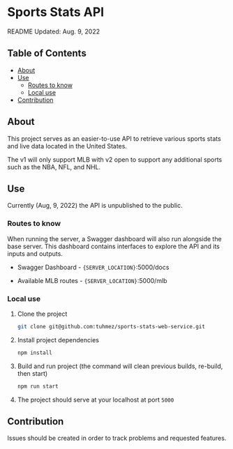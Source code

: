 # Sports Stats API

README Updated: Aug. 9, 2022

## Table of Contents

* [About](#about)
* [Use](#use)
  * [Routes to know](#routes-to-know)
  * [Local use](#local-use)
* [Contribution](#contribution)

## About

This project serves as an easier-to-use API to retrieve various sports stats and live data located in the United States.

The v1 will only support MLB with v2 open to support any additional sports such as the NBA, NFL, and NHL.

## Use

Currently (Aug, 9, 2022) the API is unpublished to the public.

### Routes to know

When running the server, a Swagger dashboard will also run alongside the base server. This dashboard contains interfaces to explore the API and its inputs and outputs.

* Swagger Dashboard - `{SERVER_LOCATION}`:5000/docs

* Available MLB routes - `{SERVER_LOCATION}`:5000/mlb

### Local use

1. Clone the project

    ```bash
    git clone git@github.com:tuhmez/sports-stats-web-service.git
    ```

2. Install project dependencies

    ```bash
    npm install
    ```

3. Build and run project (the command will clean previous builds, re-build, then start)

    ```bash
    npm run start
    ```

4. The project should serve at your localhost at port `5000`

## Contribution

Issues should be created in order to track problems and requested features.
